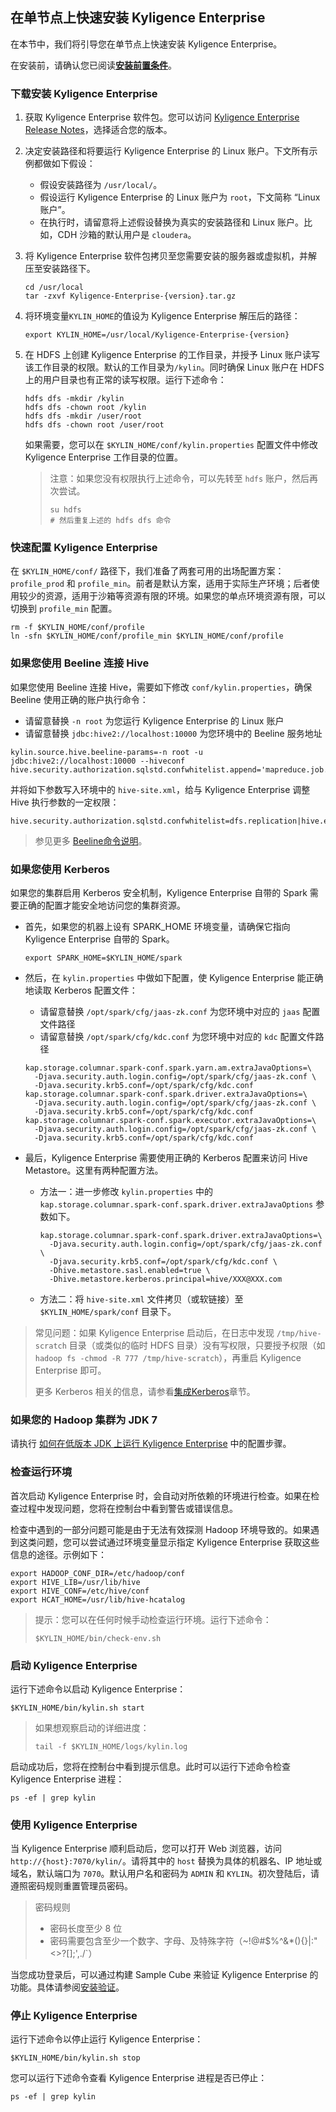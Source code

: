 ## 在单节点上快速安装 Kyligence Enterprise

在本节中，我们将引导您在单节点上快速安装 Kyligence Enterprise。

在安装前，请确认您已阅读[**安装前置条件**](../installation_conditions.cn.md)。

### 下载安装 Kyligence Enterprise

1. 获取 Kyligence Enterprise 软件包。您可以访问 [Kyligence Enterprise Release Notes](../../release/README.md)，选择适合您的版本。

2. 决定安装路径和将要运行 Kyligence Enterprise 的 Linux 账户。下文所有示例都做如下假设：
   - 假设安装路径为 `/usr/local/`。
   - 假设运行 Kyligence Enterprise 的 Linux 账户为 `root`，下文简称 “Linux 账户”。
   - 在执行时，请留意将上述假设替换为真实的安装路径和 Linux 账户。比如，CDH 沙箱的默认用户是 `cloudera`。

3. 将 Kyligence Enterprise 软件包拷贝至您需要安装的服务器或虚拟机，并解压至安装路径下。
   ```shell
   cd /usr/local
   tar -zxvf Kyligence-Enterprise-{version}.tar.gz
   ```

4. 将环境变量`KYLIN_HOME`的值设为 Kyligence Enterprise 解压后的路径：
   ```shell
   export KYLIN_HOME=/usr/local/Kyligence-Enterprise-{version}
   ```

5. 在 HDFS 上创建 Kyligence Enterprise 的工作目录，并授予 Linux 账户读写该工作目录的权限。默认的工作目录为`/kylin`。同时确保 Linux 账户在 HDFS 上的用户目录也有正常的读写权限。运行下述命令：

   ```shell
   hdfs dfs -mkdir /kylin
   hdfs dfs -chown root /kylin
   hdfs dfs -mkdir /user/root
   hdfs dfs -chown root /user/root
   ```

   如果需要，您可以在 `$KYLIN_HOME/conf/kylin.properties` 配置文件中修改 Kyligence Enterprise 工作目录的位置。

   > 注意：如果您没有权限执行上述命令，可以先转至 `hdfs` 账户，然后再次尝试。
   >
   > ```shell
   > su hdfs
   > # 然后重复上述的 hdfs dfs 命令
   > ```

### 快速配置 Kyligence Enterprise

在 `$KYLIN_HOME/conf/` 路径下，我们准备了两套可用的出场配置方案：`profile_prod` 和 `profile_min`。前者是默认方案，适用于实际生产环境；后者使用较少的资源，适用于沙箱等资源有限的环境。如果您的单点环境资源有限，可以切换到 `profile_min` 配置。

```shell
rm -f $KYLIN_HOME/conf/profile
ln -sfn $KYLIN_HOME/conf/profile_min $KYLIN_HOME/conf/profile
```

### 如果您使用 Beeline 连接 Hive
如果您使用 Beeline 连接 Hive，需要如下修改 `conf/kylin.properties`，确保 Beeline 使用正确的账户执行命令：

- 请留意替换 `-n root` 为您运行 Kyligence Enterprise 的 Linux 账户
- 请留意替换 `jdbc:hive2://localhost:10000` 为您环境中的 Beeline 服务地址

```properties
kylin.source.hive.beeline-params=-n root -u jdbc:hive2://localhost:10000 --hiveconf hive.security.authorization.sqlstd.confwhitelist.append='mapreduce.job.*|dfs.*'
```

并将如下参数写入环境中的 `hive-site.xml`，给与 Kyligence Enterprise 调整 Hive 执行参数的一定权限：

```properties
hive.security.authorization.sqlstd.confwhitelist=dfs.replication|hive.exec.compress.output|hive.auto.convert.join.noconditionaltask.*|mapred.output.compression.type|mapreduce.job.split.metainfo.maxsize
```
> 参见更多 [Beeline命令说明](https://cwiki.apache.org/confluence/display/Hive/HiveServer2+Clients#HiveServer2Clients-BeelineCommandOptions)。

### 如果您使用 Kerberos

如果您的集群启用 Kerberos 安全机制，Kyligence Enterprise 自带的 Spark 需要正确的配置才能安全地访问您的集群资源。

- 首先，如果您的机器上设有 SPARK_HOME 环境变量，请确保它指向 Kyligence Enterprise 自带的 Spark。

   ```shell
   export SPARK_HOME=$KYLIN_HOME/spark
   ```

- 然后，在 `kylin.properties` 中做如下配置，使 Kyligence Enterprise 能正确地读取 Kerberos 配置文件：

  - 请留意替换 `/opt/spark/cfg/jaas-zk.conf` 为您环境中对应的 `jaas` 配置文件路径
  - 请留意替换 `/opt/spark/cfg/kdc.conf` 为您环境中对应的 `kdc` 配置文件路径

  ```properties
  kap.storage.columnar.spark-conf.spark.yarn.am.extraJavaOptions=\
    -Djava.security.auth.login.config=/opt/spark/cfg/jaas-zk.conf \
    -Djava.security.krb5.conf=/opt/spark/cfg/kdc.conf
  kap.storage.columnar.spark-conf.spark.driver.extraJavaOptions=\
    -Djava.security.auth.login.config=/opt/spark/cfg/jaas-zk.conf \
    -Djava.security.krb5.conf=/opt/spark/cfg/kdc.conf
  kap.storage.columnar.spark-conf.spark.executor.extraJavaOptions=\
    -Djava.security.auth.login.config=/opt/spark/cfg/jaas-zk.conf \
    -Djava.security.krb5.conf=/opt/spark/cfg/kdc.conf
  ```

- 最后，Kyligence Enterprise 需要使用正确的 Kerberos 配置来访问 Hive Metastore。这里有两种配置方法。

  - 方法一：进一步修改 `kylin.properties` 中的 `kap.storage.columnar.spark-conf.spark.driver.extraJavaOptions` 参数如下。
    ```properties
    kap.storage.columnar.spark-conf.spark.driver.extraJavaOptions=\
      -Djava.security.auth.login.config=/opt/spark/cfg/jaas-zk.conf \
      -Djava.security.krb5.conf=/opt/spark/cfg/kdc.conf \
      -Dhive.metastore.sasl.enabled=true \
      -Dhive.metastore.kerberos.principal=hive/XXX@XXX.com
    ```

  - 方法二：将 `hive-site.xml` 文件拷贝（或软链接）至 `$KYLIN_HOME/spark/conf` 目录下。

> 常见问题：如果 Kyligence Enterprise 启动后，在日志中发现 `/tmp/hive-scratch` 目录（或类似的临时 HDFS 目录）没有写权限，只要授予权限（如 `hadoop fs -chmod -R 777 /tmp/hive-scratch`），再重启 Kyligence Enterprise 即可。
> 
> 更多 Kerberos 相关的信息，请参看[集成Kerberos](../../security/kerberos.cn.md)章节。

### 如果您的 Hadoop 集群为 JDK 7

请执行 [如何在低版本 JDK 上运行 Kyligence Enterprise](../about_low_version_jdk.cn.md) 中的配置步骤。

### 检查运行环境

首次启动 Kyligence Enterprise 时，会自动对所依赖的环境进行检查。如果在检查过程中发现问题，您将在控制台中看到警告或错误信息。

检查中遇到的一部分问题可能是由于无法有效探测 Hadoop 环境导致的。如果遇到这类问题，您可以尝试通过环境变量显示指定 Kyligence Enterprise 获取这些信息的途径。示例如下：

```shell
export HADOOP_CONF_DIR=/etc/hadoop/conf
export HIVE_LIB=/usr/lib/hive
export HIVE_CONF=/etc/hive/conf
export HCAT_HOME=/usr/lib/hive-hcatalog
```

> 提示：您可以在任何时候手动检查运行环境。运行下述命令：
>
> ```shell
> $KYLIN_HOME/bin/check-env.sh
> ```

### 启动 Kyligence Enterprise

运行下述命令以启动 Kyligence Enterprise：

```shell
$KYLIN_HOME/bin/kylin.sh start
```

> 如果想观察启动的详细进度：
>
>
> ```shell
> tail -f $KYLIN_HOME/logs/kylin.log
> ```
>

启动成功后，您将在控制台中看到提示信息。此时可以运行下述命令检查 Kyligence Enterprise 进程：

```shell
ps -ef | grep kylin
```

### 使用 Kyligence Enterprise

当 Kyligence Enterprise 顺利启动后，您可以打开 Web 浏览器，访问 `http://{host}:7070/kylin/`。请将其中的 `host` 替换为具体的机器名、IP 地址或域名，默认端口为 `7070`。默认用户名和密码为 `ADMIN` 和 `KYLIN`。初次登陆后，请遵照密码规则重置管理员密码。

> 密码规则
>
> - 密码长度至少 8 位
> - 密码需要包含至少一个数字、字母、及特殊字符（~!@#$%^&*(){}|:"<>?[];',./`）

当您成功登录后，可以通过构建 Sample Cube 来验证 Kyligence Enterprise 的功能。具体请参阅[安装验证](../installation_validation.cn.md)。

### 停止 Kyligence Enterprise

运行下述命令以停止运行 Kyligence Enterprise：

```shell
$KYLIN_HOME/bin/kylin.sh stop
```

您可以运行下述命令查看 Kyligence Enterprise 进程是否已停止：

```shell
ps -ef | grep kylin
```

